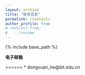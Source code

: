 ```yaml
---
layout: archive
title: "联系信息"
permalink: /contact/
author_profile: true
# redirect_from:
#   - /resume
---
```


{% include base_path %}



  <p style="font-weight: 900;">电子邮箱</p>
======
* dongxuan_he@bit.edu.cn
